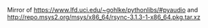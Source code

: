 Mirror of https://www.lfd.uci.edu/~gohlke/pythonlibs/#pyaudio
and http://repo.msys2.org/msys/x86_64/rsync-3.1.3-1-x86_64.pkg.tar.xz
